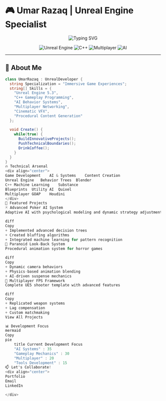 # 🎮 Umar Razaq | Unreal Engine Specialist

<p align="center">
  <img src="https://readme-typing-svg.herokuapp.com?font=Fira+Code&weight=600&size=26&pause=1000&color=37F4D3&center=true&vCenter=true&width=600&lines=Unreal+Engine+5+Developer;AI+Systems+Architect;Gameplay+Programmer;Immersive+Experience+Crafter" alt="Typing SVG" />
</p>

<div align="center">
  
  ![Unreal Engine](https://img.shields.io/badge/-Unreal%20Engine%205.3-0E1128?style=for-the-badge&logo=unrealengine&logoColor=white)
  ![C++](https://img.shields.io/badge/-C++-00599C?style=for-the-badge&logo=c%2B%2B&logoColor=white)
  ![Multiplayer](https://img.shields.io/badge/-Multiplayer-FF4D00?style=for-the-badge&logo=unity&logoColor=white)
  ![AI](https://img.shields.io/badge/-AI%20Systems-FF6F00?style=for-the-badge&logo=openai&logoColor=white)
  
</div>

---

## 🚀 About Me

```csharp
class UmarRazaq : UnrealDeveloper {
  string Specialization = "Immersive Game Experiences";
  string[] Skills = {
    "Unreal Engine 5.3", 
    "C++ Gameplay Programming",
    "AI Behavior Systems",
    "Multiplayer Networking",
    "Cinematic VFX",
    "Procedural Content Generation"
  };
  
  void Create() {
    while(true) {
      BuildInnovativeProjects();
      PushTechnicalBoundaries();
      DrinkCoffee();
    }
  }
}
🔥 Technical Arsenal
<div align="center">
Game Development	AI & Systems	Content Creation
Unreal Engine	Behavior Trees	Blender
C++	Machine Learning	Substance
Blueprints	Utility AI	Quixel
Multiplayer	GOAP	Houdini
</div>
🌟 Featured Projects
🃏 Advanced Poker AI System
Adaptive AI with psychological modeling and dynamic strategy adjustment

diff
Copy
+ Implemented advanced decision trees
+ Created bluffing algorithms
+ Integrated machine learning for pattern recognition
👻 Paranoid Look-Back System
Procedural animation system for horror games

diff
Copy
+ Dynamic camera behaviors
+ Physics-based animation blending
+ AI-driven suspense mechanics
🔫 Multiplayer FPS Framework
Complete UE5 shooter template with advanced features

diff
Copy
+ Replicated weapon systems
+ Lag compensation
+ Custom matchmaking
View All Projects

📊 Development Focus
mermaid
Copy
pie
    title Current Development Focus
    "AI Systems" : 35
    "Gameplay Mechanics" : 30
    "Multiplayer" : 20
    "Tools Development" : 15
📫 Let's Collaborate!
<div align="center">
Portfolio
Email
LinkedIn

</div>
